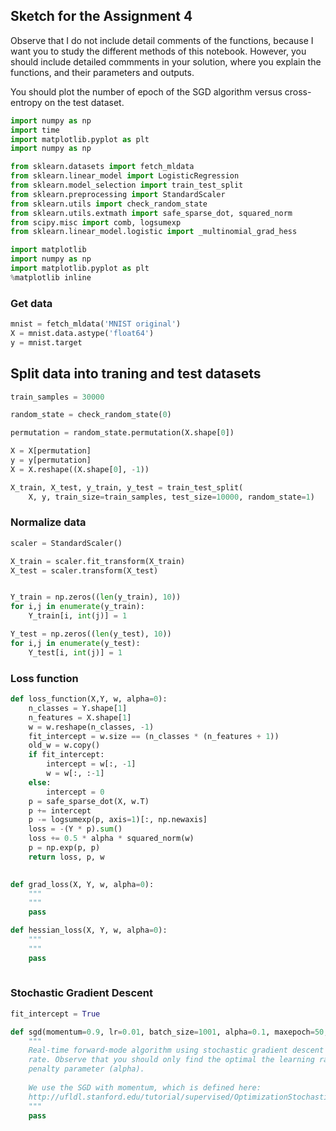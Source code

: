 
## Sketch for the Assignment 4
Observe that I do not include detail comments of the functions, because I want you to study the different methods of this notebook. However, you should include detailed commments in your solution, where you explain the functions, and their parameters and outputs.

You should plot the number of epoch of the SGD algorithm versus cross-entropy on the test
dataset.


```python
import numpy as np
import time
import matplotlib.pyplot as plt
import numpy as np

from sklearn.datasets import fetch_mldata
from sklearn.linear_model import LogisticRegression
from sklearn.model_selection import train_test_split
from sklearn.preprocessing import StandardScaler
from sklearn.utils import check_random_state
from sklearn.utils.extmath import safe_sparse_dot, squared_norm
from scipy.misc import comb, logsumexp 
from sklearn.linear_model.logistic import _multinomial_grad_hess

import matplotlib
import numpy as np
import matplotlib.pyplot as plt
%matplotlib inline  
```

### Get data


```python
mnist = fetch_mldata('MNIST original')
X = mnist.data.astype('float64')
y = mnist.target
```

## Split data into traning and test datasets


```python
train_samples = 30000
```


```python
random_state = check_random_state(0)

permutation = random_state.permutation(X.shape[0])

X = X[permutation]
y = y[permutation]
X = X.reshape((X.shape[0], -1))
```


```python
X_train, X_test, y_train, y_test = train_test_split(
    X, y, train_size=train_samples, test_size=10000, random_state=1)
```

### Normalize data


```python
scaler = StandardScaler()

X_train = scaler.fit_transform(X_train)
X_test = scaler.transform(X_test)
```


```python

```


```python
Y_train = np.zeros((len(y_train), 10))
for i,j in enumerate(y_train):
    Y_train[i, int(j)] = 1
```


```python
Y_test = np.zeros((len(y_test), 10))
for i,j in enumerate(y_test):
    Y_test[i, int(j)] = 1
```

### Loss function


```python
def loss_function(X,Y, w, alpha=0):
    n_classes = Y.shape[1]
    n_features = X.shape[1]
    w = w.reshape(n_classes, -1)
    fit_intercept = w.size == (n_classes * (n_features + 1))
    old_w = w.copy()
    if fit_intercept:
        intercept = w[:, -1]
        w = w[:, :-1]
    else:
        intercept = 0
    p = safe_sparse_dot(X, w.T)
    p += intercept
    p -= logsumexp(p, axis=1)[:, np.newaxis]
    loss = -(Y * p).sum()
    loss += 0.5 * alpha * squared_norm(w)
    p = np.exp(p, p)
    return loss, p, w
    
```


```python
def grad_loss(X, Y, w, alpha=0):
    """
    """
    pass
```


```python
def hessian_loss(X, Y, w, alpha=0):
    """
    """
    pass
    
```

### Stochastic Gradient Descent


```python
fit_intercept = True
```


```python
def sgd(momentum=0.9, lr=0.01, batch_size=1001, alpha=0.1, maxepoch=50, eps=1e-8):
    """
    Real-time forward-mode algorithm using stochastic gradient descent with constant learning 
    rate. Observe that you should only find the optimal the learning rate (lr), and the 
    penalty parameter (alpha). 
    
    We use the SGD with momentum, which is defined here: 
    http://ufldl.stanford.edu/tutorial/supervised/OptimizationStochasticGradientDescent/
    """
    pass
```
